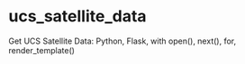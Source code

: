 # ucs_satellite_data
Get UCS Satellite Data: Python, Flask, with open(), next(), for, render_template()
